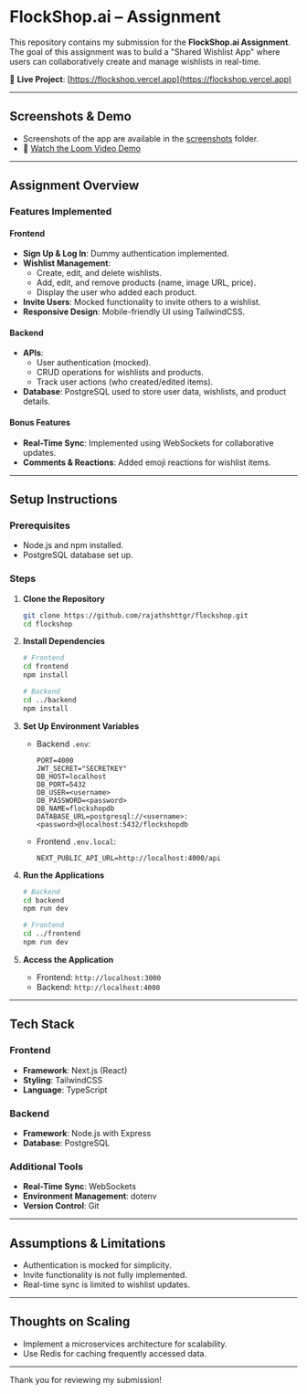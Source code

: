 # FlockShop.ai – Assignment

This repository contains my submission for the **FlockShop.ai Assignment**. The goal of this assignment was to build a "Shared Wishlist App" where users can collaboratively create and manage wishlists in real-time.

🔗 **Live Project**: [https://flockshop.vercel.app](https://flockshop.vercel.app)

---

## Screenshots & Demo

- Screenshots of the app are available in the [screenshots](./screenshots) folder.
- 🎥 [Watch the Loom Video Demo](https://www.loom.com/share/0055a24f7a8549dd939d04a11841731f?sid=04626d2c-7b11-4c72-b3a6-8fda3d8fac47)

---


## Assignment Overview

### Features Implemented

#### Frontend

- **Sign Up & Log In**: Dummy authentication implemented.
- **Wishlist Management**:
  - Create, edit, and delete wishlists.
  - Add, edit, and remove products (name, image URL, price).
  - Display the user who added each product.
- **Invite Users**: Mocked functionality to invite others to a wishlist.
- **Responsive Design**: Mobile-friendly UI using TailwindCSS.

#### Backend

- **APIs**:
  - User authentication (mocked).
  - CRUD operations for wishlists and products.
  - Track user actions (who created/edited items).
- **Database**: PostgreSQL used to store user data, wishlists, and product details.

#### Bonus Features

- **Real-Time Sync**: Implemented using WebSockets for collaborative updates.
- **Comments & Reactions**: Added emoji reactions for wishlist items.

---

## Setup Instructions

### Prerequisites

- Node.js and npm installed.
- PostgreSQL database set up.

### Steps

1. **Clone the Repository**

   ```bash
   git clone https://github.com/rajathshttgr/flockshop.git
   cd flockshop
   ```

2. **Install Dependencies**

   ```bash
   # Frontend
   cd frontend
   npm install

   # Backend
   cd ../backend
   npm install
   ```

3. **Set Up Environment Variables**

   - Backend `.env`:
     ```
     PORT=4000
     JWT_SECRET="SECRETKEY"
     DB_HOST=localhost
     DB_PORT=5432
     DB_USER=<username>
     DB_PASSWORD=<password>
     DB_NAME=flockshopdb
     DATABASE_URL=postgresql://<username>:<password>@localhost:5432/flockshopdb

     ```
   - Frontend `.env.local`:
     ```
     NEXT_PUBLIC_API_URL=http://localhost:4000/api
     ```

4. **Run the Applications**

   ```bash
   # Backend
   cd backend
   npm run dev

   # Frontend
   cd ../frontend
   npm run dev
   ```

5. **Access the Application**
   - Frontend: `http://localhost:3000`
   - Backend: `http://localhost:4000`

---

## Tech Stack

### Frontend

- **Framework**: Next.js (React)
- **Styling**: TailwindCSS
- **Language**: TypeScript

### Backend

- **Framework**: Node.js with Express
- **Database**: PostgreSQL

### Additional Tools

- **Real-Time Sync**: WebSockets
- **Environment Management**: dotenv
- **Version Control**: Git

---

## Assumptions & Limitations

- Authentication is mocked for simplicity.
- Invite functionality is not fully implemented.
- Real-time sync is limited to wishlist updates.

---


## Thoughts on Scaling

- Implement a microservices architecture for scalability.
- Use Redis for caching frequently accessed data.

---

Thank you for reviewing my submission!
